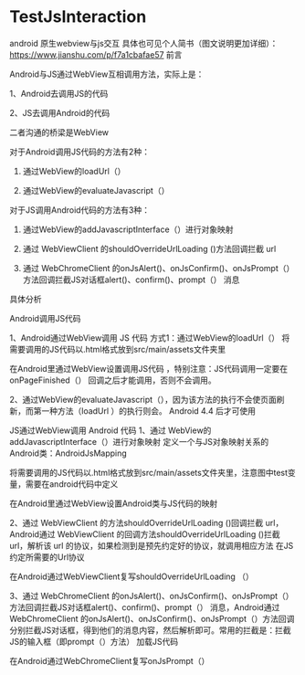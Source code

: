 # TestJsInteraction
android 原生webview与js交互
具体也可见个人简书（图文说明更加详细）：https://www.jianshu.com/p/f7a1cbafae57
前言

Android与JS通过WebView互相调用方法，实际上是：

1、Android去调用JS的代码

2、JS去调用Android的代码

二者沟通的桥梁是WebView



对于Android调用JS代码的方法有2种： 

1. 通过WebView的loadUrl（） 

2. 通过WebView的evaluateJavascript（）

对于JS调用Android代码的方法有3种： 

1. 通过WebView的addJavascriptInterface（）进行对象映射 

2. 通过 WebViewClient 的shouldOverrideUrlLoading ()方法回调拦截 url 

3. 通过 WebChromeClient 的onJsAlert()、onJsConfirm()、onJsPrompt（）方法回调拦截JS对话框alert()、confirm()、prompt（） 消息



具体分析

Android调用JS代码

1、Android通过WebView调用 JS 代码
方式1：通过WebView的loadUrl（）
将需要调用的JS代码以.html格式放到src/main/assets文件夹里

在Android里通过WebView设置调用JS代码 ，特别注意：JS代码调用一定要在 onPageFinished（） 回调之后才能调用，否则不会调用。


2、通过WebView的evaluateJavascript（），因为该方法的执行不会使页面刷新，而第一种方法（loadUrl ）的执行则会。
Android 4.4 后才可使用



JS通过WebView调用 Android 代码
1、通过 WebView的addJavascriptInterface（）进行对象映射
定义一个与JS对象映射关系的Android类：AndroidJsMapping

将需要调用的JS代码以.html格式放到src/main/assets文件夹里，注意图中test变量，需要在android代码中定义

在Android里通过WebView设置Android类与JS代码的映射

2、通过 WebViewClient 的方法shouldOverrideUrlLoading ()回调拦截 url，Android通过 WebViewClient 的回调方法shouldOverrideUrlLoading ()拦截 url，解析该 url 的协议，如果检测到是预先约定好的协议，就调用相应方法 
在JS约定所需要的Url协议 

在Android通过WebViewClient复写shouldOverrideUrlLoading （）


3、通过 WebChromeClient 的onJsAlert()、onJsConfirm()、onJsPrompt（）方法回调拦截JS对话框alert()、confirm()、prompt（） 消息，Android通过 WebChromeClient 的onJsAlert()、onJsConfirm()、onJsPrompt（）方法回调分别拦截JS对话框，得到他们的消息内容，然后解析即可。常用的拦截是：拦截 JS的输入框（即prompt（）方法）
加载JS代码

在Android通过WebChromeClient复写onJsPrompt（）






